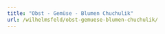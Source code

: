 ```yaml
---
title: "Obst - Gemüse - Blumen Chuchulik"
url: /wilhelmsfeld/obst-gemuese-blumen-chuchulik/
---
```

